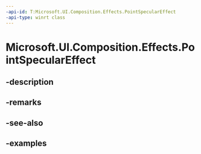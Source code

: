 ```yaml
---
-api-id: T:Microsoft.UI.Composition.Effects.PointSpecularEffect
-api-type: winrt class
---
```


# Microsoft.UI.Composition.Effects.PointSpecularEffect

<!--
public sealed class PointSpecularEffect : Windows.Graphics.Effects.IGraphicsEffect
-->


## -description

## -remarks

## -see-also

## -examples


